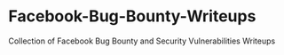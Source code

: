 # Facebook-Bug-Bounty-Writeups
Collection of Facebook Bug Bounty and Security Vulnerabilities Writeups
